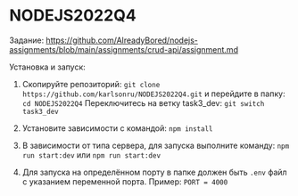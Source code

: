# NODEJS2022Q4

Задание: https://github.com/AlreadyBored/nodejs-assignments/blob/main/assignments/crud-api/assignment.md 

Установка и запуск:

1. Скопируйте репозиторий:
`git clone https://github.com/karlsonru/NODEJS2022Q4.git`
и перейдите в папку:
`cd NODEJS2022Q4`
Переключитесь на ветку task3_dev:
`git switch task3_dev`

2. Установите зависимости с командой:
`npm install`

3. В зависимости от типа сервера, для запуска выполните команду:
`npm run start:dev` или `npm run start:dev` 

4. Для запуска на определённом порту в папке должен быть `.env` файл с указанием переменной порта. Пример:
`PORT = 4000`

